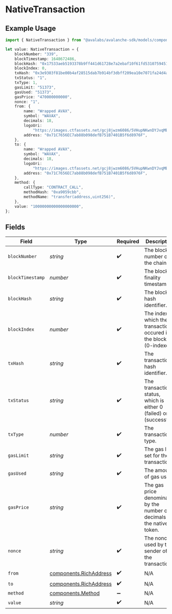 # NativeTransaction

## Example Usage

```typescript
import { NativeTransaction } from "@avalabs/avalanche-sdk/models/components";

let value: NativeTransaction = {
    blockNumber: "339",
    blockTimestamp: 1648672486,
    blockHash: "0x17533aeb5193378b9ff441d61728e7a2ebaf10f61fd5310759451627dfca2e7c",
    blockIndex: 0,
    txHash: "0x3e9303f81be00b4af28515dab7b914bf3dbff209ea10e7071fa24d4af0a112d4",
    txStatus: "1",
    txType: 1,
    gasLimit: "51373",
    gasUsed: "51373",
    gasPrice: "470000000000",
    nonce: "1",
    from: {
        name: "Wrapped AVAX",
        symbol: "WAVAX",
        decimals: 18,
        logoUri:
            "https://images.ctfassets.net/gcj8jwzm6086/5VHupNKwnDYJvqMENeV7iJ/fdd6326b7a82c8388e4ee9d4be7062d4/avalanche-avax-logo.svg",
        address: "0x71C7656EC7ab88b098defB751B7401B5f6d8976F",
    },
    to: {
        name: "Wrapped AVAX",
        symbol: "WAVAX",
        decimals: 18,
        logoUri:
            "https://images.ctfassets.net/gcj8jwzm6086/5VHupNKwnDYJvqMENeV7iJ/fdd6326b7a82c8388e4ee9d4be7062d4/avalanche-avax-logo.svg",
        address: "0x71C7656EC7ab88b098defB751B7401B5f6d8976F",
    },
    method: {
        callType: "CONTRACT_CALL",
        methodHash: "0xa9059cbb",
        methodName: "transfer(address,uint256)",
    },
    value: "10000000000000000000",
};
```

## Fields

| Field                                                                    | Type                                                                     | Required                                                                 | Description                                                              | Example                                                                  |
| ------------------------------------------------------------------------ | ------------------------------------------------------------------------ | ------------------------------------------------------------------------ | ------------------------------------------------------------------------ | ------------------------------------------------------------------------ |
| `blockNumber`                                                            | *string*                                                                 | :heavy_check_mark:                                                       | The block number on the chain.                                           | 339                                                                      |
| `blockTimestamp`                                                         | *number*                                                                 | :heavy_check_mark:                                                       | The block finality timestamp.                                            | 1648672486                                                               |
| `blockHash`                                                              | *string*                                                                 | :heavy_check_mark:                                                       | The block hash identifier.                                               | 0x17533aeb5193378b9ff441d61728e7a2ebaf10f61fd5310759451627dfca2e7c       |
| `blockIndex`                                                             | *number*                                                                 | :heavy_check_mark:                                                       | The index at which the transaction occured in the block (0-indexed).     | 0                                                                        |
| `txHash`                                                                 | *string*                                                                 | :heavy_check_mark:                                                       | The transaction hash identifier.                                         | 0x3e9303f81be00b4af28515dab7b914bf3dbff209ea10e7071fa24d4af0a112d4       |
| `txStatus`                                                               | *string*                                                                 | :heavy_check_mark:                                                       | The transaction status, which is either 0 (failed) or 1 (successful).    | 1                                                                        |
| `txType`                                                                 | *number*                                                                 | :heavy_check_mark:                                                       | The transaction type.                                                    | 1                                                                        |
| `gasLimit`                                                               | *string*                                                                 | :heavy_check_mark:                                                       | The gas limit set for the transaction.                                   | 51373                                                                    |
| `gasUsed`                                                                | *string*                                                                 | :heavy_check_mark:                                                       | The amount of gas used.                                                  | 51373                                                                    |
| `gasPrice`                                                               | *string*                                                                 | :heavy_check_mark:                                                       | The gas price denominated by the number of decimals of the native token. | 470000000000                                                             |
| `nonce`                                                                  | *string*                                                                 | :heavy_check_mark:                                                       | The nonce used by the sender of the transaction.                         | 1                                                                        |
| `from`                                                                   | [components.RichAddress](../../models/components/richaddress.md)         | :heavy_check_mark:                                                       | N/A                                                                      |                                                                          |
| `to`                                                                     | [components.RichAddress](../../models/components/richaddress.md)         | :heavy_check_mark:                                                       | N/A                                                                      |                                                                          |
| `method`                                                                 | [components.Method](../../models/components/method.md)                   | :heavy_minus_sign:                                                       | N/A                                                                      |                                                                          |
| `value`                                                                  | *string*                                                                 | :heavy_check_mark:                                                       | N/A                                                                      | 10000000000000000000                                                     |